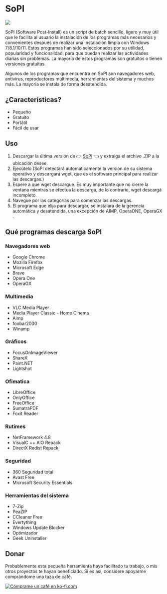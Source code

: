 <meta http-equiv="Content-Language" content="es">

# SoPI 

<img src="https://hiberhernandez.com/sopi/wp-content/uploads/2023/12/SoPI.png">

SoPI (Software Post-Install) es un script de batch sencillo, ligero y muy útil que le facilita al usuario la instalación de los programas más necesarios y convenientes después de realizar una instalación limpia con Windows 7/8.1/10/11. Estos programas han sido seleccionados por su utilidad, popularidad y funcionalidad, para que puedan realizar las actividades diarias sin problemas. La mayoría de estos programas son gratuitos o tienen versiones gratuitas.

Algunos de los programas que encuentra en SoPI son navegadores web, antivirus, reproductores multimedia, herramientas del sistema y muchos más. La mayoria se instala de forma desatendida.

## ¿Características?

- Pequeño
- Gratuito
- Portátil
- Fácil de usar

## Uso
1. Descargar la última versión de 👉 [SoPI](https://codeload.github.com/HiiARA/SoPI/zip/refs/heads/main) 👈 y extraiga el archivo .ZIP a la ubicación desee.
2. Ejecútelo (SoPI detectará automáticamente la versión de su sistema operativo y descargará wget, que es el software principal para realizar las descargas.)
3. Espere a que wget descargue. Es muy importante que no cierre la ventana mientras se efectua la descarga, de lo contrario, wget descargá incompleto.
4. Navegue por las categorías para comenzar las descargas.
5. El programa que elija para descargar, se instalará de la gerencia automática y desatendida, una excepción de AIMP, OperaONE, OperaGX .

## Qué programas descarga SoPI

### Navegadores web

- Google Chrome
- Mozilla Firefox
- Microsoft Edge
- Brave
- Opera One
- OperaGX

### Multimedia
- VLC Media Player
- Media Player Classic - Home Cinema
- Aimp
- foobar2000
- Winamp

### Gráficos
- FocusOnImageViewer
- ShareX
- Paint.NET
- Lightshot

### Ofimatica
- LibreOffice
- OnlyOffice
- FreeOffice
- SumatraPDF
- Foxit Reader

### Rutimes
- NetFramework 4.8
- VisualC ++ AIO Repack
- DirectX Redist Repack

### Seguridad
- 360 Seguridad total
- Avast Free
- Microsoft Security Essentials

### Herramientas del sistema
- 7-Zip
- PeaZIP
- CCleaner Free
- Evertything
- Windows Update Blocker
- Optimizador
- Geek Uninstaller

## Donar
Probablemente esta pequeña herramienta haya facilitado tu trabajo, o mis otros proyectos te hayan beneficiado. Si es así, considere apoyarme comprándome una taza de café.

<a href='https://ko-fi.com/F1F2H2KW' objetivo='_en blanco'><img altura='20' estilo='frontera: 0px; altura: 20)) px; ' src='https://storage.ko-fi.com/cdn/kofi2.png?v = 3 ' frontera='0' alt='Cómprame un café en ko-fi.com' /></a>
